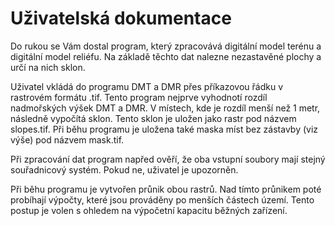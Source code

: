 # Uživatelská dokumentace

<p>Do rukou se Vám dostal program, který zpracovává digitální model terénu a digitální model reliéfu. Na základě těchto dat nalezne nezastavěné plochy a určí na nich 
  sklon.
  
  Uživatel vkládá do programu DMT a DMR přes příkazovou řádku v rastrovém formátu .tif.
  Tento program nejprve vyhodnotí rozdíl nadmořských výšek DMT a DMR. V místech, kde je rozdíl menší než 1 metr, následně vypočítá sklon. Tento sklon je uložen jako rastr pod názvem slopes.tif.
  Při běhu programu je uložena také maska míst bez zástavby (viz výše) pod názvem mask.tif.
  
  Při zpracování dat program napřed ověří, že oba vstupní soubory mají stejný souřadnicový systém. Pokud ne, uživatel je upozorněn.
  
  Při běhu programu je vytvořen průnik obou rastrů. Nad tímto průnikem poté probíhají výpočty, které jsou prováděny po menších částech území. Tento postup je volen s ohledem na výpočetní kapacitu běžných zařízení.
